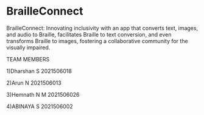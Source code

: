 # BrailleConnect
BrailleConnect: Innovating inclusivity with an app that converts text, images, and audio to Braille, facilitates Braille to text conversion, and even transforms Braille to images, fostering a collaborative community for the visually impaired.



TEAM MEMBERS

1)Dharshan S     2021506018  

2)Arun N         2021506013  

3)Hemnath N M    2021506026  

4)ABINAYA S      2021506002  
